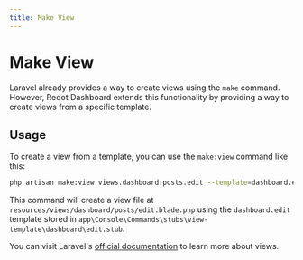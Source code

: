 ```yaml
---
title: Make View
---
```


# Make View

Laravel already provides a way to create views using the `make` command. However, Redot Dashboard extends this functionality by providing a way to create views from a specific template.

## Usage

To create a view from a template, you can use the `make:view` command like this:

```bash
php artisan make:view views.dashboard.posts.edit --template=dashboard.edit
```

This command will create a view file at `resources/views/dashboard/posts/edit.blade.php` using the `dashboard.edit` template stored in `app\Console\Commands\stubs\view-template\dashboard\edit.stub`.

You can visit Laravel's [official documentation](https://laravel.com/docs/blade#components) to learn more about views.